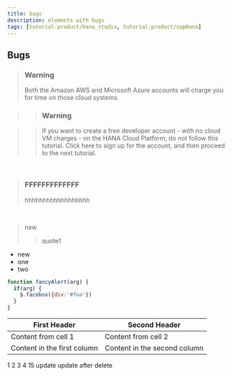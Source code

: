 ```yaml
---
title: bugs
description: elements with bugs
tags: [tutorial:product/hana_studio, tutorial:product/sapHana]
---
```


## Bugs
>### Warning
>Both the Amazon AWS and Microsoft Azure accounts will charge you for time on those cloud systems.

> >### Warning

> >If you want to create a free developer account - with no cloud VM charges - on the HANA Cloud Platform, do not follow this tutorial.  Click here to sign up for the account, and then proceed to the next tutorial.

&nbsp;

>### FFFFFFFFFFFFF
> hhhhhhhhhhhhhhhhhh

&nbsp;

> new
>> quote1

- new
 - one
 - two

```javascript
function fancyAlert(arg) {
  if(arg) {
    $.facebox({div:'#foo'})
  }
}
```

First Header | Second Header
------------ | -------------
Content from cell 1 | Content from cell 2
Content in the first column | Content in the second column

1
2
3
4
15 update
update after delete
